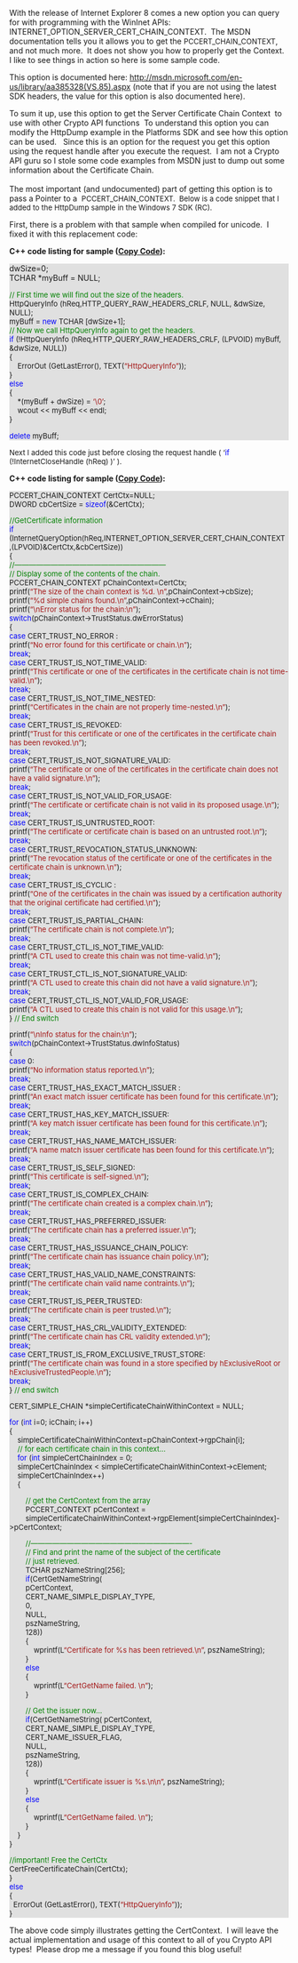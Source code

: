 With the release of Internet Explorer 8 comes a new option you can query for with programming with the WinInet APIs: INTERNET\_OPTION\_SERVER\_CERT\_CHAIN_CONTEXT.&nbsp; The MSDN documentation tells you it allows you to get the <font size=2>PCCERT\_CHAIN\_CONTEXT</font>, and not much more.&nbsp;&nbsp;It does not show you how to properly get the Context.&nbsp; I like to see things in action so here is some sample code.

This option is documented here: <a href="http://msdn.microsoft.com/en-us/library/aa385328(VS.85).aspx" mce_href="http://msdn.microsoft.com/en-us/library/aa385328(VS.85).aspx">http://msdn.microsoft.com/en-us/library/aa385328(VS.85).aspx</a> (note that if you are not using the latest SDK headers, the value for this option is also documented here).

To sum it up, use this option to get the Server Certificate Chain Context&nbsp; to use with other Crypto API functions&nbsp; To understand this option you can modify the HttpDump example in the Platforms SDK and see how this option can be used.&nbsp;&nbsp; Since this is an option for the request you get this option using&nbsp;the request handle&nbsp;after you execute the request.&nbsp; I am not a Crypto API guru so I stole some code examples from MSDN just to dump out some information about the&nbsp;Certificate&nbsp;Chain.&nbsp;  
&nbsp;  
The most important (and undocumented) part of getting this option is to pass a Pointer to a&nbsp; <font size=2>PCCERT\_CHAIN\_CONTEXT.&nbsp;&nbsp;Below is a code snippet that I added to the HttpDump sample in the Windows 7 SDK (RC).</font>

First, there is a problem with that sample when compiled for unicode.&nbsp; I fixed it with this replacement code:

**C++ code listing&nbsp;for sample&nbsp;([Copy Code](javascript:CopyCode('certctxcode1');)):**<div id=certctxcode1 style="BACKGROUND-COLOR: #e0e0e0"> 

dwSize=0;  
TCHAR *myBuff = NULL;

</font><font color=#008000 size=2><font color=#008000 size=2>

// First time we will find out the size of the headers.  
</font></font><font size=2>HttpQueryInfo (hReq,HTTP\_QUERY\_RAW\_HEADERS\_CRLF, NULL, &dwSize, NULL);  
myBuff = </font><font color=#0000ff size=2><font color=#0000ff size=2>new</font></font><font size=2> TCHAR [dwSize+1];  
</font><font color=#008000 size=2><font color=#008000 size=2>// Now we call HttpQueryInfo again to get the headers.  
</font></font><font color=#0000ff size=2><font color=#0000ff size=2>if</font></font><font size=2> (!HttpQueryInfo (hReq,HTTP\_QUERY\_RAW\_HEADERS\_CRLF, (LPVOID) myBuff,  
&dwSize, NULL))  
{  
&nbsp;&nbsp;&nbsp; ErrorOut (GetLastError(), TEXT(</font><font color=#a31515 size=2><font color=#a31515 size=2>&#8220;HttpQueryInfo&#8221;</font></font><font size=2>));  
}  
</font><font color=#0000ff size=2><font color=#0000ff size=2>else  
</font></font><font size=2>{  
&nbsp;&nbsp;&nbsp; *(myBuff + dwSize) = </font><font color=#a31515 size=2><font color=#a31515 size=2>&#8216;\0&#8217;</font></font><font size=2>;  
&nbsp;&nbsp;&nbsp; wcout << myBuff << endl;  
}  
</font>

<font color=#0000ff size=2><font color=#0000ff size=2>delete</font></font><font size=2> myBuff;</font></div> 

<font size=2>Next I added this code just before closing the request handle ( &#8216;<font color=#0000ff size=2><font color=#0000ff size=2>if</font></font><font size=2> (!InternetCloseHandle (hReq) )&#8217; ).

</font></font>

**C++ code listing&nbsp;for sample&nbsp;([Copy Code](javascript:CopyCode('certctxcode2');)):**<div id=certctxcode2 style="BACKGROUND-COLOR: #e0e0e0"><font size=2><font size=2></p> 

PCCERT\_CHAIN\_CONTEXT CertCtx=NULL;  
DWORD cbCertSize = </font><font color=#0000ff size=2><font color=#0000ff size=2>sizeof</font></font><font size=2>(&CertCtx);

</font><font color=#008000 size=2><font color=#008000 size=2>

//GetCertificate information  
</font></font><font color=#0000ff size=2><font color=#0000ff size=2>if</font></font><font size=2> (InternetQueryOption(hReq,INTERNET\_OPTION\_SERVER\_CERT\_CHAIN_CONTEXT ,(LPVOID)&CertCtx,&cbCertSize))  
{  
</font><font color=#008000 size=2><font color=#008000 size=2>//&#8212;&#8212;&#8212;&#8212;&#8212;&#8212;&#8212;&#8212;&#8212;&#8212;&#8212;&#8212;&#8212;&#8212;&#8212;&#8212;&#8212;&#8212;&#8212;&#8212;&#8212;  
</font></font><font size=2></font><font color=#008000 size=2><font color=#008000 size=2>// Display some of the contents of the chain.  
</font></font><font size=2>PCCERT\_CHAIN\_CONTEXT pChainContext=CertCtx;  
printf(</font><font color=#a31515 size=2><font color=#a31515 size=2>&#8220;The size of the chain context </font></font><font color=#a31515 size=2><font color=#a31515 size=2>is %d. \n&#8221;</font></font><font size=2>,pChainContext->cbSize);  
printf(</font><font color=#a31515 size=2><font color=#a31515 size=2>&#8220;%d simple chains found.\n&#8221;</font></font><font size=2>,pChainContext->cChain);  
printf(</font><font color=#a31515 size=2><font color=#a31515 size=2>&#8220;\nError status for the chain:\n&#8221;</font></font><font size=2>);  
</font><font color=#0000ff size=2><font color=#0000ff size=2>switch</font></font><font size=2>(pChainContext->TrustStatus.dwErrorStatus)  
{  
</font><font color=#0000ff size=2><font color=#0000ff size=2>case</font></font><font size=2> CERT\_TRUST\_NO_ERROR :  
printf(</font><font color=#a31515 size=2><font color=#a31515 size=2>&#8220;No error found for this certificate or chain.\n&#8221;</font></font><font size=2>);  
</font><font color=#0000ff size=2><font color=#0000ff size=2>break</font></font><font size=2>;  
</font><font color=#0000ff size=2><font color=#0000ff size=2>case</font></font><font size=2> CERT\_TRUST\_IS\_NOT\_TIME_VALID:  
printf(</font><font color=#a31515 size=2><font color=#a31515 size=2>&#8220;This certificate or one of the certificates in the </font></font><font color=#a31515 size=2><font color=#a31515 size=2>certificate chain is not time-valid.\n&#8221;</font></font><font size=2>);  
</font><font color=#0000ff size=2><font color=#0000ff size=2>break</font></font><font size=2>;  
</font><font color=#0000ff size=2><font color=#0000ff size=2>case</font></font><font size=2> CERT\_TRUST\_IS\_NOT\_TIME_NESTED:  
printf(</font><font color=#a31515 size=2><font color=#a31515 size=2>&#8220;Certificates in the chain are not properly </font></font><font color=#a31515 size=2><font color=#a31515 size=2>time-nested.\n&#8221;</font></font><font size=2>);  
</font><font color=#0000ff size=2><font color=#0000ff size=2>break</font></font><font size=2>;  
</font><font color=#0000ff size=2><font color=#0000ff size=2>case</font></font><font size=2> CERT\_TRUST\_IS_REVOKED:  
printf(</font><font color=#a31515 size=2><font color=#a31515 size=2>&#8220;Trust for this certificate or one of the certificates </font></font><font color=#a31515 size=2><font color=#a31515 size=2>in the certificate chain has been revoked.\n&#8221;</font></font><font size=2>);  
</font><font color=#0000ff size=2><font color=#0000ff size=2>break</font></font><font size=2>;  
</font><font color=#0000ff size=2><font color=#0000ff size=2>case</font></font><font size=2> CERT\_TRUST\_IS\_NOT\_SIGNATURE_VALID:  
printf(</font><font color=#a31515 size=2><font color=#a31515 size=2>&#8220;The certificate or one of the certificates in the </font></font><font color=#a31515 size=2><font color=#a31515 size=2>certificate chain does not have a valid signature.\n&#8221;</font></font><font size=2>);  
</font><font color=#0000ff size=2><font color=#0000ff size=2>break</font></font><font size=2>;  
</font><font color=#0000ff size=2><font color=#0000ff size=2>case</font></font><font size=2> CERT\_TRUST\_IS\_NOT\_VALID\_FOR\_USAGE:  
printf(</font><font color=#a31515 size=2><font color=#a31515 size=2>&#8220;The certificate or certificate chain is not valid </font></font><font color=#a31515 size=2><font color=#a31515 size=2>in its proposed usage.\n&#8221;</font></font><font size=2>);  
</font><font color=#0000ff size=2><font color=#0000ff size=2>break</font></font><font size=2>;  
</font><font color=#0000ff size=2><font color=#0000ff size=2>case</font></font><font size=2> CERT\_TRUST\_IS\_UNTRUSTED\_ROOT:  
printf(</font><font color=#a31515 size=2><font color=#a31515 size=2>&#8220;The certificate or certificate chain is based </font></font><font color=#a31515 size=2><font color=#a31515 size=2>on an untrusted root.\n&#8221;</font></font><font size=2>);  
</font><font color=#0000ff size=2><font color=#0000ff size=2>break</font></font><font size=2>;  
</font><font color=#0000ff size=2><font color=#0000ff size=2>case</font></font><font size=2> CERT\_TRUST\_REVOCATION\_STATUS\_UNKNOWN:  
printf(</font><font color=#a31515 size=2><font color=#a31515 size=2>&#8220;The revocation status of the certificate or one of the </font></font><font color=#a31515 size=2><font color=#a31515 size=2>certificates in the certificate chain is unknown.\n&#8221;</font></font><font size=2>);  
</font><font color=#0000ff size=2><font color=#0000ff size=2>break</font></font><font size=2>;  
</font><font color=#0000ff size=2><font color=#0000ff size=2>case</font></font><font size=2> CERT\_TRUST\_IS_CYCLIC :  
printf(</font><font color=#a31515 size=2><font color=#a31515 size=2>&#8220;One of the certificates in the chain was issued by a </font></font><font color=#a31515 size=2><font color=#a31515 size=2>certification authority that the original certificate </font></font><font color=#a31515 size=2><font color=#a31515 size=2>had certified.\n&#8221;</font></font><font size=2>);  
</font><font color=#0000ff size=2><font color=#0000ff size=2>break</font></font><font size=2>;  
</font><font color=#0000ff size=2><font color=#0000ff size=2>case</font></font><font size=2> CERT\_TRUST\_IS\_PARTIAL\_CHAIN:  
printf(</font><font color=#a31515 size=2><font color=#a31515 size=2>&#8220;The certificate chain is not complete.\n&#8221;</font></font><font size=2>);  
</font><font color=#0000ff size=2><font color=#0000ff size=2>break</font></font><font size=2>;  
</font><font color=#0000ff size=2><font color=#0000ff size=2>case</font></font><font size=2> CERT\_TRUST\_CTL\_IS\_NOT\_TIME\_VALID:  
printf(</font><font color=#a31515 size=2><font color=#a31515 size=2>&#8220;A CTL used to create this chain was not time-valid.\n&#8221;</font></font><font size=2>);  
</font><font color=#0000ff size=2><font color=#0000ff size=2>break</font></font><font size=2>;  
</font><font color=#0000ff size=2><font color=#0000ff size=2>case</font></font><font size=2> CERT\_TRUST\_CTL\_IS\_NOT\_SIGNATURE\_VALID:  
printf(</font><font color=#a31515 size=2><font color=#a31515 size=2>&#8220;A CTL used to create this chain did not have a valid </font></font><font color=#a31515 size=2><font color=#a31515 size=2>signature.\n&#8221;</font></font><font size=2>);  
</font><font color=#0000ff size=2><font color=#0000ff size=2>break</font></font><font size=2>;</font>  
<font color=#0000ff size=2><font color=#0000ff size=2>case</font></font><font size=2> CERT\_TRUST\_CTL\_IS\_NOT\_VALID\_FOR_USAGE:  
printf(</font><font color=#a31515 size=2><font color=#a31515 size=2>&#8220;A CTL used to create this chain is not valid for this </font></font><font color=#a31515 size=2><font color=#a31515 size=2>usage.\n&#8221;</font></font><font size=2>);  
} </font><font color=#008000 size=2><font color=#008000 size=2>// End switch

</font></font><font size=2>

printf(</font><font color=#a31515 size=2><font color=#a31515 size=2>&#8220;\nInfo status for the chain:\n&#8221;</font></font><font size=2>);  
</font><font color=#0000ff size=2><font color=#0000ff size=2>switch</font></font><font size=2>(pChainContext->TrustStatus.dwInfoStatus)  
{  
</font><font color=#0000ff size=2><font color=#0000ff size=2>case</font></font><font size=2> 0:  
printf(</font><font color=#a31515 size=2><font color=#a31515 size=2>&#8220;No information status reported.\n&#8221;</font></font><font size=2>);  
</font><font color=#0000ff size=2><font color=#0000ff size=2>break</font></font><font size=2>;  
</font><font color=#0000ff size=2><font color=#0000ff size=2>case</font></font><font size=2> CERT\_TRUST\_HAS\_EXACT\_MATCH_ISSUER :  
printf(</font><font color=#a31515 size=2><font color=#a31515 size=2>&#8220;An exact match issuer certificate has been found for </font></font><font color=#a31515 size=2><font color=#a31515 size=2>this certificate.\n&#8221;</font></font><font size=2>);  
</font><font color=#0000ff size=2><font color=#0000ff size=2>break</font></font><font size=2>;  
</font><font color=#0000ff size=2><font color=#0000ff size=2>case</font></font><font size=2> CERT\_TRUST\_HAS\_KEY\_MATCH_ISSUER:  
printf(</font><font color=#a31515 size=2><font color=#a31515 size=2>&#8220;A key match issuer certificate has been found for this </font></font><font color=#a31515 size=2><font color=#a31515 size=2>certificate.\n&#8221;</font></font><font size=2>);  
</font><font color=#0000ff size=2><font color=#0000ff size=2>break</font></font><font size=2>;  
</font><font color=#0000ff size=2><font color=#0000ff size=2>case</font></font><font size=2> CERT\_TRUST\_HAS\_NAME\_MATCH_ISSUER:  
printf(</font><font color=#a31515 size=2><font color=#a31515 size=2>&#8220;A name match issuer certificate has been found for this </font></font><font color=#a31515 size=2><font color=#a31515 size=2>certificate.\n&#8221;</font></font><font size=2>);  
</font><font color=#0000ff size=2><font color=#0000ff size=2>break</font></font><font size=2>;  
</font><font color=#0000ff size=2><font color=#0000ff size=2>case</font></font><font size=2> CERT\_TRUST\_IS\_SELF\_SIGNED:  
printf(</font><font color=#a31515 size=2><font color=#a31515 size=2>&#8220;This certificate is self-signed.\n&#8221;</font></font><font size=2>);  
</font><font color=#0000ff size=2><font color=#0000ff size=2>break</font></font><font size=2>;  
</font><font color=#0000ff size=2><font color=#0000ff size=2>case</font></font><font size=2> CERT\_TRUST\_IS\_COMPLEX\_CHAIN:  
printf(</font><font color=#a31515 size=2><font color=#a31515 size=2>&#8220;The certificate chain created is a complex chain.\n&#8221;</font></font><font size=2>);  
</font><font color=#0000ff size=2><font color=#0000ff size=2>break</font></font><font size=2>;  
</font><font color=#0000ff size=2><font color=#0000ff size=2>case</font></font><font size=2> CERT\_TRUST\_HAS\_PREFERRED\_ISSUER:  
printf(</font><font color=#a31515 size=2><font color=#a31515 size=2>&#8220;The certificate chain has a preferred issuer.\n&#8221;</font></font><font size=2>);  
</font><font color=#0000ff size=2><font color=#0000ff size=2>break</font></font><font size=2>;  
</font><font color=#0000ff size=2><font color=#0000ff size=2>case</font></font><font size=2> CERT\_TRUST\_HAS\_ISSUANCE\_CHAIN_POLICY:  
printf(</font><font color=#a31515 size=2><font color=#a31515 size=2>&#8220;The certificate chain has issuance chain policy.\n&#8221;</font></font><font size=2>);  
</font><font color=#0000ff size=2><font color=#0000ff size=2>break</font></font><font size=2>;  
</font><font color=#0000ff size=2><font color=#0000ff size=2>case</font></font><font size=2> CERT\_TRUST\_HAS\_VALID\_NAME_CONSTRAINTS:  
printf(</font><font color=#a31515 size=2><font color=#a31515 size=2>&#8220;The certificate chain valid name contraints.\n&#8221;</font></font><font size=2>);  
</font><font color=#0000ff size=2><font color=#0000ff size=2>break</font></font><font size=2>;  
</font><font color=#0000ff size=2><font color=#0000ff size=2>case</font></font><font size=2> CERT\_TRUST\_IS\_PEER\_TRUSTED:  
printf(</font><font color=#a31515 size=2><font color=#a31515 size=2>&#8220;The certificate chain is peer trusted.\n&#8221;</font></font><font size=2>);  
</font><font color=#0000ff size=2><font color=#0000ff size=2>break</font></font><font size=2>;  
</font><font color=#0000ff size=2><font color=#0000ff size=2>case</font></font><font size=2> CERT\_TRUST\_HAS\_CRL\_VALIDITY_EXTENDED:  
printf(</font><font color=#a31515 size=2><font color=#a31515 size=2>&#8220;The certificate chain has CRL validity extended.\n&#8221;</font></font><font size=2>);  
</font><font color=#0000ff size=2><font color=#0000ff size=2>break</font></font><font size=2>;  
</font><font color=#0000ff size=2><font color=#0000ff size=2>case</font></font><font size=2> CERT\_TRUST\_IS\_FROM\_EXCLUSIVE\_TRUST\_STORE:  
printf(</font><font color=#a31515 size=2><font color=#a31515 size=2>&#8220;The certificate chain was found in a store specified by hExclusiveRoot or hExclusiveTrustedPeople.\n&#8221;</font></font><font size=2>);  
</font><font color=#0000ff size=2><font color=#0000ff size=2>break</font></font><font size=2>;  
} </font><font color=#008000 size=2><font color=#008000 size=2>// end switch<p mce_keep="true"></font></font><font size=2>CERT\_SIMPLE\_CHAIN *simpleCertificateChainWithinContext = NULL;

  
</font><font color=#0000ff size=2><font color=#0000ff size=2>for</font></font><font size=2> (</font><font color=#0000ff size=2><font color=#0000ff size=2>int</font></font><font size=2> i=0; i<pChainContext->cChain; i++)  
{  
&nbsp;&nbsp;&nbsp; simpleCertificateChainWithinContext=pChainContext->rgpChain[i];  
</font><font color=#008000 size=2><font color=#008000 size=2>&nbsp;&nbsp;&nbsp; // for each certificate chain in this context&#8230;  
&nbsp;&nbsp;&nbsp; </font></font><font size=2></font><font color=#0000ff size=2><font color=#0000ff size=2>for</font></font><font size=2> (</font><font color=#0000ff size=2><font color=#0000ff size=2>int</font></font><font size=2> simpleCertChainIndex = 0;  
&nbsp;&nbsp;&nbsp; simpleCertChainIndex < simpleCertificateChainWithinContext->cElement;  
&nbsp;&nbsp;&nbsp; simpleCertChainIndex++)  
&nbsp;&nbsp;&nbsp; {  
<font color=#008000 size=2><font color=#008000 size=2></p> 

&nbsp;&nbsp;&nbsp;&nbsp;&nbsp;&nbsp;&nbsp; // get the CertContext from the array  
</font></font></font><font color=#008000 size=2><font color=#008000 size=2>&nbsp;&nbsp;&nbsp;&nbsp;&nbsp;&nbsp;&nbsp; </font></font><font size=2>PCCERT_CONTEXT pCertContext =  
&nbsp;&nbsp;&nbsp;&nbsp;&nbsp;&nbsp;&nbsp; simpleCertificateChainWithinContext->rgpElement[simpleCertChainIndex]->pCertContext;

</font><font color=#008000 size=2><font color=#008000 size=2>&nbsp;&nbsp;&nbsp;&nbsp;&nbsp;&nbsp;&nbsp; //&#8212;&#8212;&#8212;&#8212;&#8212;&#8212;&#8212;&#8212;&#8212;&#8212;&#8212;&#8212;&#8212;&#8212;&#8212;&#8212;&#8212;&#8212;&#8212;&#8212;&#8212;&#8212;-  
&nbsp;&nbsp;&nbsp;&nbsp;&nbsp;&nbsp;&nbsp; </font></font><font size=2></font><font color=#008000 size=2><font color=#008000 size=2>// Find and print the name of the subject of the certificate  
&nbsp;&nbsp;&nbsp;&nbsp;&nbsp;&nbsp;&nbsp; </font></font><font size=2></font><font color=#008000 size=2><font color=#008000 size=2>// just retrieved.  
&nbsp;&nbsp;&nbsp;&nbsp;&nbsp;&nbsp;&nbsp; </font></font><font size=2>TCHAR pszNameString[256];&nbsp;  
&nbsp;&nbsp;&nbsp;&nbsp;&nbsp;&nbsp;&nbsp;&nbsp;</font><font color=#0000ff size=2><font color=#0000ff size=2>if</font></font><font size=2>(CertGetNameString(  
&nbsp;&nbsp;&nbsp;&nbsp;&nbsp;&nbsp;&nbsp; pCertContext,  
&nbsp;&nbsp;&nbsp;&nbsp;&nbsp;&nbsp;&nbsp; CERT\_NAME\_SIMPLE\_DISPLAY\_TYPE,  
&nbsp;&nbsp;&nbsp;&nbsp;&nbsp;&nbsp;&nbsp; 0,  
&nbsp;&nbsp;&nbsp;&nbsp;&nbsp;&nbsp;&nbsp; NULL,  
&nbsp;&nbsp;&nbsp;&nbsp;&nbsp;&nbsp;&nbsp; pszNameString,  
&nbsp;&nbsp;&nbsp;&nbsp;&nbsp;&nbsp;&nbsp; 128))  
&nbsp;&nbsp;&nbsp;&nbsp;&nbsp;&nbsp;&nbsp; {  
&nbsp;&nbsp;&nbsp;&nbsp;&nbsp;&nbsp;&nbsp;&nbsp;&nbsp;&nbsp;&nbsp; wprintf(L</font><font color=#a31515 size=2><font color=#a31515 size=2>&#8220;Certificate for %s has been retrieved.\n&#8221;</font></font><font size=2>, pszNameString);  
&nbsp;&nbsp;&nbsp;&nbsp;&nbsp;&nbsp;&nbsp; }  
&nbsp;&nbsp;&nbsp;&nbsp;&nbsp;&nbsp;&nbsp; </font><font color=#0000ff size=2><font color=#0000ff size=2>else  
&nbsp;&nbsp;&nbsp;&nbsp;&nbsp;&nbsp;&nbsp; </font></font><font size=2>{  
&nbsp;&nbsp;&nbsp;&nbsp;&nbsp;&nbsp;&nbsp;&nbsp;&nbsp;&nbsp;&nbsp; wprintf(L</font><font color=#a31515 size=2><font color=#a31515 size=2>&#8220;CertGetName failed. \n&#8221;</font></font><font size=2>);  
&nbsp;&nbsp;&nbsp;&nbsp;&nbsp;&nbsp;&nbsp; }</font>

<font size=2><font color=#008000 size=2><font color=#008000 size=2>

&nbsp;&nbsp;&nbsp;&nbsp;&nbsp;&nbsp;&nbsp; // Get the issuer now&#8230;  
</font></font>&nbsp;&nbsp;&nbsp;&nbsp;&nbsp;&nbsp;&nbsp; </font><font color=#0000ff size=2><font color=#0000ff size=2>if</font></font><font size=2>(CertGetNameString( pCertContext,  
&nbsp;&nbsp;&nbsp;&nbsp;&nbsp;&nbsp;&nbsp; CERT\_NAME\_SIMPLE\_DISPLAY\_TYPE,  
&nbsp;&nbsp;&nbsp;&nbsp;&nbsp;&nbsp;&nbsp; CERT\_NAME\_ISSUER_FLAG,  
&nbsp;&nbsp;&nbsp;&nbsp;&nbsp;&nbsp;&nbsp; NULL,  
&nbsp;&nbsp;&nbsp;&nbsp;&nbsp;&nbsp;&nbsp; pszNameString,  
&nbsp;&nbsp;&nbsp;&nbsp;&nbsp;&nbsp;&nbsp; 128))  
&nbsp;&nbsp;&nbsp;&nbsp;&nbsp;&nbsp;&nbsp; {  
&nbsp;&nbsp;&nbsp;&nbsp;&nbsp;&nbsp;&nbsp;&nbsp;&nbsp;&nbsp;&nbsp; wprintf(L</font><font color=#a31515 size=2><font color=#a31515 size=2>&#8220;Certificate issuer is %s.\n\n&#8221;</font></font><font size=2>, pszNameString);  
&nbsp;&nbsp;&nbsp;&nbsp;&nbsp;&nbsp;&nbsp; }  
</font><font color=#0000ff size=2><font color=#0000ff size=2>&nbsp;&nbsp;&nbsp;&nbsp;&nbsp;&nbsp;&nbsp; else  
</font></font><font size=2>&nbsp;&nbsp;&nbsp;&nbsp;&nbsp;&nbsp;&nbsp; {  
&nbsp;&nbsp;&nbsp;&nbsp;&nbsp;&nbsp;&nbsp;&nbsp;&nbsp;&nbsp;&nbsp; wprintf(L</font><font color=#a31515 size=2><font color=#a31515 size=2>&#8220;CertGetName failed. \n&#8221;</font></font><font size=2>);  
&nbsp;&nbsp;&nbsp;&nbsp;&nbsp;&nbsp;&nbsp; }  
&nbsp;&nbsp;&nbsp; }  
}

</font><font color=#008000 size=2><font color=#008000 size=2>//important! Free the CertCtx  
</font></font><font size=2>CertFreeCertificateChain(CertCtx);  
}  
</font><font color=#0000ff size=2><font color=#0000ff size=2>else  
</font></font><font size=2>{  
&nbsp; ErrorOut (GetLastError(), TEXT(</font><font color=#a31515 size=2><font color=#a31515 size=2>&#8220;HttpQueryInfo&#8221;</font></font><font size=2>));</font>  
<font size=2>}

</font></font></div> 

The above code simply illustrates getting the CertContext.&nbsp; I will leave the actual implementation and usage of this context to all of you Crypto API types!&nbsp; Please drop me a message if you found this blog useful!<p mce_keep="true">&nbsp;